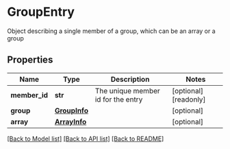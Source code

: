 # GroupEntry

Object describing a single member of a group, which can be an array or a group
## Properties
Name | Type | Description | Notes
------------ | ------------- | ------------- | -------------
**member_id** | **str** | The unique member id for the entry | [optional] [readonly] 
**group** | [**GroupInfo**](GroupInfo.md) |  | [optional] 
**array** | [**ArrayInfo**](ArrayInfo.md) |  | [optional] 

[[Back to Model list]](../README.md#documentation-for-models) [[Back to API list]](../README.md#documentation-for-api-endpoints) [[Back to README]](../README.md)


